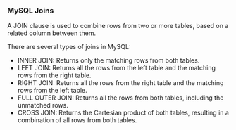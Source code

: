 ### MySQL Joins

A JOIN clause is used to combine rows from two or more tables, based on a related column between them.

There are several types of joins in MySQL:

- INNER JOIN: Returns only the matching rows from both tables.
- LEFT JOIN: Returns all the rows from the left table and the matching rows from the right table.
- RIGHT JOIN: Returns all the rows from the right table and the matching rows from the left table.
- FULL OUTER JOIN: Returns all the rows from both tables, including the unmatched rows.
- CROSS JOIN: Returns the Cartesian product of both tables, resulting in a combination of all rows from both tables.
